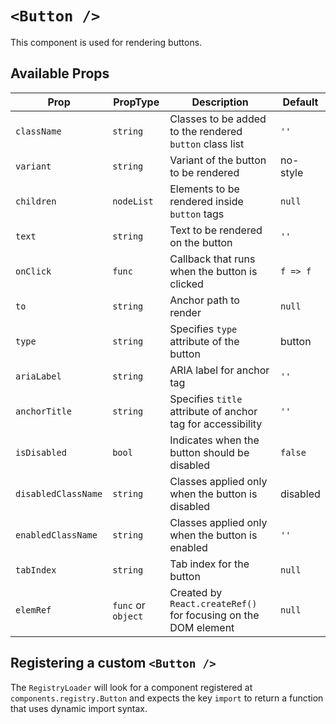 # `<Button />`

This component is used for rendering buttons.

## Available Props

| Prop                | PropType           | Description                                                    | Default  |
| ------------------- | ------------------ | -------------------------------------------------------------- | -------- |
| `className`         | `string`           | Classes to be added to the rendered `button` class list        | `''`     |
| `variant`           | `string`           | Variant of the button to be rendered                           | no-style |
| `children`          | `nodeList`         | Elements to be rendered inside `button` tags                   | `null`   |
| `text`              | `string`           | Text to be rendered on the button                              | `''`     |
| `onClick`           | `func`             | Callback that runs when the button is clicked                  | `f => f` |
| `to`                | `string`           | Anchor path to render                                          | `null`   |
| `type`              | `string`           | Specifies `type` attribute of the button                       | button   |
| `ariaLabel`         | `string`           | ARIA label for anchor tag                                      | `''`     |
| `anchorTitle`       | `string`           | Specifies `title` attribute of anchor tag for accessibility    | `''`     |
| `isDisabled`        | `bool`             | Indicates when the button should be disabled                   | `false`  |
| `disabledClassName` | `string`           | Classes applied only when the button is disabled               | disabled |
| `enabledClassName`  | `string`           | Classes applied only when the button is enabled                | `''`     |
| `tabIndex`          | `string`           | Tab index for the button                                       | `null`   |
| `elemRef`           | `func` or `object` | Created by `React.createRef()` for focusing on the DOM element | `null`   |

## Registering a custom `<Button />`

The `RegistryLoader` will look for a component registered at `components.registry.Button` and expects the key `import` to return a function that uses dynamic import syntax.
